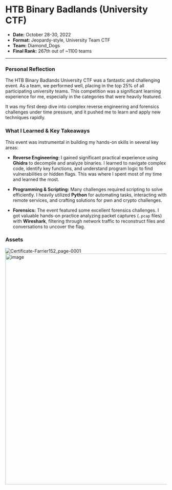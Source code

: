 # HTB Binary Badlands (University CTF)

- **Date:** October 28-30, 2022
- **Format:** Jeopardy-style, University Team CTF
- **Team:** Diamond_Dogs
- **Final Rank:** 267th out of ~1100 teams

---

### Personal Reflection

The HTB Binary Badlands University CTF was a fantastic and challenging event. As a team, we performed well, placing in the top 25% of all participating university teams. This competition was a significant learning experience for me, especially in the categories that were heavily featured.

It was my first deep dive into complex reverse engineering and forensics challenges under time pressure, and it pushed me to learn and apply new techniques rapidly.

### What I Learned & Key Takeaways

This event was instrumental in building my hands-on skills in several key areas:

-   **Reverse Engineering:** I gained significant practical experience using **Ghidra** to decompile and analyze binaries. I learned to navigate complex code, identify key functions, and understand program logic to find vulnerabilities or hidden flags. This was where I spent most of my time and learned the most.

-   **Programming & Scripting:** Many challenges required scripting to solve efficiently. I heavily utilized **Python** for automating tasks, interacting with remote services, and crafting solutions for pwn and crypto challenges.

-   **Forensics:** The event featured some excellent forensics challenges. I got valuable hands-on practice analyzing packet captures (`.pcap` files) with **Wireshark**, filtering through network traffic to reconstruct files and conversations to uncover the flag.

### Assets
![Certificate-Farrier152_page-0001](https://github.com/user-attachments/assets/c6fe10b1-ca2f-4238-8d42-ef50123f81ee)
<img width="1304" height="719" alt="image" src="https://github.com/user-attachments/assets/a44255f8-647f-4a20-89c1-d3958bc6f131" />
